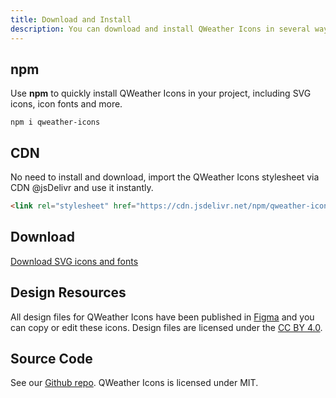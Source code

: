 ```yaml
---
title: Download and Install
description: You can download and install QWeather Icons in several ways.
---
```

## npm

Use **npm** to quickly install QWeather Icons in your project, including SVG icons, icon fonts and more.

```
npm i qweather-icons
```

## CDN 

No need to install and download, import the QWeather Icons stylesheet via CDN @jsDelivr and use it instantly.

```html
<link rel="stylesheet" href="https://cdn.jsdelivr.net/npm/qweather-icons@{{< param ver >}}/font/qweather-icons.css">
```

## Download

[Download SVG icons and fonts](https://github.com/qwd/Icons/releases/latest/) 

## Design Resources

All design files for QWeather Icons have been published in [Figma](https://www.figma.com/community/file/1196353857920331062) and you can copy or edit these icons. Design files are licensed under the [CC BY 4.0](https://creativecommons.org/licenses/by/4.0).

## Source Code

See our [Github repo](https://github.com/qwd/Icons). QWeather Icons is licensed under MIT.
